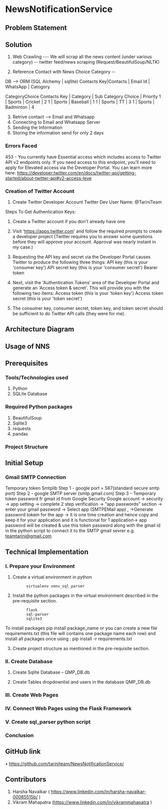 # NewsNotificationService
## **Problem Statement**



## **Solution**

1) Web Crawling --- We will scrap all the news content (under various category) -- twitter feed/news scraping (Request/BeautifulSoup/NLTK)

2) Reference Contact with News Choice Category -- 

DB --> ORM (SQL Alchemy | sqllite)
Contacts 
Key|Contacts | Email Id | WhatsApp | Catogory 

CategoryChoice
Contacts Key | Category | Sub Category Choice | Priority 
1 | Sports | Cricket | 2
1 | Sports | Baseball | 1
1 | Sports | TT | 3
1 | Sports | Badminton | 4


3) Retrive contact --> Email and Whatsapp 
4) Connecting to Email and Whatsapp Server 
5) Sending the Information 
6) Storing the information send for only 2 days 

### Errors Faced 

453 - You currently have Essential access which includes access to Twitter API v2 endpoints only. If you need access to this endpoint, you’ll need to apply for Elevated access via the Developer Portal. You can learn more here: https://developer.twitter.com/en/docs/twitter-api/getting-started/about-twitter-api#v2-access-leve


### Creation of Twitter Account 

1) Create Twitter Developer Account
Twitter Dev User Name: @TariniTeam

Steps To Get Authentication Keys:
1) Create a Twitter account if you don't already have one
2) Visit 'https://apps.twitter.com' and follow the required prompts to create a developer project (Twitter requires you to    answer some questions before they will approve your account. Approval was nearly instant in my case.)
3) Requesting the API key and secret via the Developer Portal causes Twitter to produce the following three things:
   API key (this is your 'consumer key')
   API secret key (this is your 'consumer secret')
   Bearer token
4) Next, visit the 'Authentication Tokens' area of the Developer Portal and generate an 'Access token & secret'. This will    provide you with the following two items:
   Access token (this is your 'token key')
   Access token secret (this is your 'token secret')

5) The consumer key, consumer secret, token key, and token secret should be sufficient to do Twitter API calls (they were    for me).





## **Architecture Diagram**



## **Usage of NNS**




## **Prerequisites**


### Tools/Technologies used


1.	Python
2.	SQLite Database


### Required Python packages

1.	BeautifulSoup
2.	Sqlite3
3.	requests
4. pandas


### Project Structure

## **Initial Setup**

### **Gmail SMTP Connection**
Temporary token 
Smtplib 
Step 1 -  google port = 587(standard secure smtp port)
Step 2  - google SMTP server (smtp.gmail.com)
Step 3 – Temporary token password fr gmail id  from Google Security 
Google account -> security -> app setting -> complete 2 step verification -> “app passwords” section -> enter your gmail password -> Select app (SMTPEMail app) , ->Generate password tokem for the app -> it is one time creation and hence copy and keep it for your application and it is functional for 1 application->  app password will be  created & use this token password along with the gmail id  in the python script to connect it to the SMTP gmail sevrer 
e.g. teamtarini@gmail.com


## **Technical Implementation**


### I.	Prepare your Environment


1.	Create a virtual environment in python 

              virtualenv venv_sql_parser


2.	Install the python packages in the virtual environment described in the pre-requisite section.

              flask
              sql-parser
              sqlite3

To install packages pip install package_name or you can create a new file requirements.txt (this file will contains one package name each row) and install all packages once using : pip install -r requirements.txt
 
 
3.	Create project structure as mentioned in the pre-requisite section.


### II.	Create Database


1.	Create Sqlite Database – QMP_DB.db

 
2.	Create Tables dropdownlist and users in the database QMP_DB.db
 

### III.	Create Web Pages


 
 


### IV.	Connect Web Pages using the Flask Framework



### V.	Create sql_parser python script



### **Conclusion**



## **GitHub link**

•	https://github.com/tariniteam/NewsNotificationService/

## **Contributors**

1.	Harsha Navalkar ( https://www.linkedin.com/in/harsha-navalkar-00085515b/ )
2.	Vikram Mahapatra (https://www.linkedin.com/in/vikrammahapatra  )

